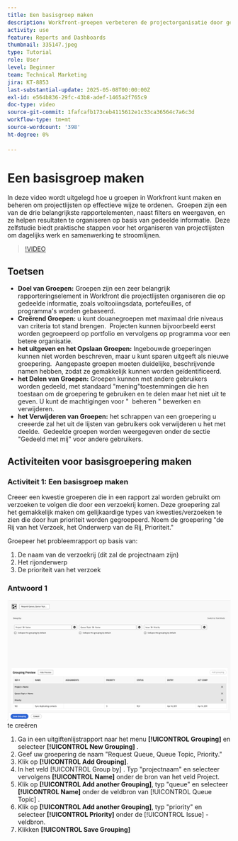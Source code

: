 ```yaml
---
title: Een basisgroep maken
description: Workfront-groepen verbeteren de projectorganisatie door gebruikers toe te staan lijsten te categoriseren op basis van items zoals portfolio's, programma's of voltooiingsdatums, met aanpasbare opties voor delen en beheer voor een efficiënte samenwerking.
activity: use
feature: Reports and Dashboards
thumbnail: 335147.jpeg
type: Tutorial
role: User
level: Beginner
team: Technical Marketing
jira: KT-8853
last-substantial-update: 2025-05-08T00:00:00Z
exl-id: e564b836-29fc-43b8-adef-1465a2f765c9
doc-type: video
source-git-commit: 1fafcafb173ceb4115612e1c33ca36564c7a6c3d
workflow-type: tm+mt
source-wordcount: '398'
ht-degree: 0%

---
```


# Een basisgroep maken

In deze video wordt uitgelegd hoe u groepen in Workfront kunt maken en beheren om projectlijsten op effectieve wijze te ordenen. &#x200B; Groepen zijn een van de drie belangrijkste rapportelementen, naast filters en weergaven, en ze helpen resultaten te organiseren op basis van gedeelde informatie. &#x200B;
Deze zelfstudie biedt praktische stappen voor het organiseren van projectlijsten om dagelijks werk en samenwerking te stroomlijnen. &#x200B;

>[!VIDEO](https://video.tv.adobe.com/v/335147/?quality=12&learn=on)

## Toetsen

* **Doel van Groepen:** Groepen zijn een zeer belangrijk rapporteringselement in Workfront die projectlijsten organiseren die op gedeelde informatie, zoals voltooiingsdata, portefeuilles, of programma&#39;s worden gebaseerd. &#x200B;
* **Creërend Groepen:** u kunt douanegroepen met maximaal drie niveaus van criteria tot stand brengen. &#x200B; Projecten kunnen bijvoorbeeld eerst worden gegroepeerd op portfolio en vervolgens op programma voor een betere organisatie. &#x200B;
* **het uitgeven en het Opslaan Groepen:** Ingebouwde groeperingen kunnen niet worden beschreven, maar u kunt sparen uitgeeft als nieuwe groepering. &#x200B; Aangepaste groepen moeten duidelijke, beschrijvende namen hebben, zodat ze gemakkelijk kunnen worden geïdentificeerd. &#x200B;
* **het Delen van Groepen:** Groepen kunnen met andere gebruikers worden gedeeld, met standaard &quot;mening&quot;toestemmingen die hen toestaan om de groepering te gebruiken en te delen maar het niet uit te geven. U kunt de machtigingen voor &quot; &#x200B; beheren &quot; bewerken en verwijderen. &#x200B;
* **het Verwijderen van Groepen:** het schrappen van een groepering u creeerde zal het uit de lijsten van gebruikers ook verwijderen u het met deelde. &#x200B; Gedeelde groepen worden weergegeven onder de sectie &quot;Gedeeld met mij&quot; voor andere gebruikers. &#x200B;

## Activiteiten voor basisgroepering maken


### Activiteit 1: Een basisgroep maken

Creeer een kwestie groeperen die in een rapport zal worden gebruikt om verzoeken te volgen die door een verzoekrij komen. Deze groepering zal het gemakkelijk maken om gelijkaardige types van kwesties/verzoeken te zien die door hun prioriteit worden gegroepeerd. Noem de groepering &quot;de Rij van het Verzoek, het Onderwerp van de Rij, Prioriteit.&quot;

Groepeer het probleemrapport op basis van:

1. De naam van de verzoekrij (dit zal de projectnaam zijn)
1. Het rijonderwerp
1. De prioriteit van het verzoek

### Antwoord 1

![&#x200B; een beeld van het scherm om een nieuwe groepering &#x200B;](assets/grouping-exercise.png) te creëren

1. Ga in een uitgiftenlijstrapport naar het menu **[!UICONTROL Grouping]** en selecteer **[!UICONTROL New Grouping]** .
1. Geef uw groepering de naam &quot;Request Queue, Queue Topic, Priority.&quot;
1. Klik op **[!UICONTROL Add Grouping]**.
1. In het veld [!UICONTROL Group by] . Typ &quot;projectnaam&quot; en selecteer vervolgens **[!UICONTROL Name]** onder de bron van het veld Project.
1. Klik op **[!UICONTROL Add another Grouping]**, typ &quot;queue&quot; en selecteer **[!UICONTROL Name]** onder de veldbron van [!UICONTROL Queue Topic] .
1. Klik op **[!UICONTROL Add another Grouping]**, typ &quot;priority&quot; en selecteer **[!UICONTROL Priority]** onder de [!UICONTROL Issue] -veldbron.
1. Klikken **[!UICONTROL Save Grouping]**
